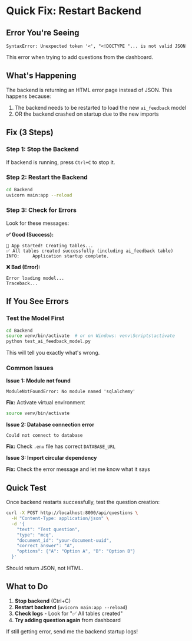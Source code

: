 # Quick Fix: Restart Backend

## Error You're Seeing

```
SyntaxError: Unexpected token '<', "<!DOCTYPE "... is not valid JSON
```

This error when trying to add questions from the dashboard.

## What's Happening

The backend is returning an HTML error page instead of JSON. This happens because:
1. The backend needs to be restarted to load the new `ai_feedback` model
2. OR the backend crashed on startup due to the new imports

## Fix (3 Steps)

### Step 1: Stop the Backend

If backend is running, press `Ctrl+C` to stop it.

### Step 2: Restart the Backend

```bash
cd Backend
uvicorn main:app --reload
```

### Step 3: Check for Errors

Look for these messages:

**✅ Good (Success):**
```
🚀 App started! Creating tables...
✅ All tables created successfully (including ai_feedback table)
INFO:     Application startup complete.
```

**❌ Bad (Error):**
```
Error loading model...
Traceback...
```

## If You See Errors

### Test the Model First

```bash
cd Backend
source venv/bin/activate  # or on Windows: venv\Scripts\activate
python test_ai_feedback_model.py
```

This will tell you exactly what's wrong.

### Common Issues

**Issue 1: Module not found**
```
ModuleNotFoundError: No module named 'sqlalchemy'
```

**Fix:** Activate virtual environment
```bash
source venv/bin/activate
```

**Issue 2: Database connection error**
```
Could not connect to database
```

**Fix:** Check `.env` file has correct `DATABASE_URL`

**Issue 3: Import circular dependency**

**Fix:** Check the error message and let me know what it says

## Quick Test

Once backend restarts successfully, test the question creation:

```bash
curl -X POST http://localhost:8000/api/questions \
  -H "Content-Type: application/json" \
  -d '{
    "text": "Test question",
    "type": "mcq",
    "document_id": "your-document-uuid",
    "correct_answer": "A",
    "options": {"A": "Option A", "B": "Option B"}
  }'
```

Should return JSON, not HTML.

## What to Do

1. **Stop backend** (Ctrl+C)
2. **Restart backend** (`uvicorn main:app --reload`)
3. **Check logs** - Look for "✅ All tables created"
4. **Try adding question again** from dashboard

If still getting error, send me the backend startup logs!
